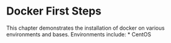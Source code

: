 # Docker First Steps

This chapter demonstrates the installation of docker on various environments and bases.
Environments include:
* 
CentOS

